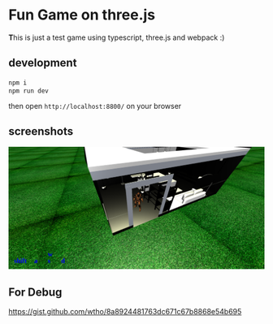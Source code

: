 
# Fun Game on three.js

**T**his is just a test game using typescript, three.js and webpack :)

## development

```
npm i
npm run dev
```
then open `http://localhost:8800/` on your browser

## screenshots

![screenshot1](./docs/screenshot1.png)


## For Debug
https://gist.github.com/wtho/8a8924481763dc671c67b8868e54b695